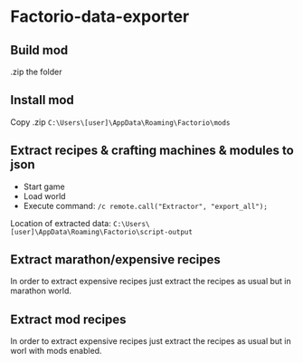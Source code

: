 # Factorio-data-exporter

## Build mod

.zip the folder

## Install mod

Copy .zip `C:\Users\[user]\AppData\Roaming\Factorio\mods`

## Extract recipes & crafting machines & modules to json

* Start game
* Load world
* Execute command: `/c remote.call("Extractor", "export_all");`

Location of extracted data: `C:\Users\[user]\AppData\Roaming\Factorio\script-output`

## Extract marathon/expensive recipes

In order to extract expensive recipes just extract the recipes as usual but in marathon world.

## Extract mod recipes

In order to extract expensive recipes just extract the recipes as usual but in worl with mods enabled.